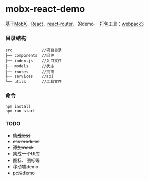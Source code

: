 mobx-react-demo
=====================
基于[MobX](https://mobxjs.github.io/mobx)，[React](https://facebook.github.io/react)，[react-router](https://reacttraining.com/react-router/web/api/HashRouter)，的demo。
打包工具：[webpack3](https://doc.webpack-china.org/)


### 目录结构

```
src             //项目目录
├── components  //组件
├── index.js    //入口文件
├── models      //状态
├── routes      //页面
├── services    //api
└── utils       //工具文件
```

### 命令

```
npm install
npm run start
```

### TODO

- ~~集成less~~
- ~~css modules~~
- ~~添加mock~~
- ~~集成一个UI库~~
- 图标、图标等
- 移动端demo
- pc端demo
